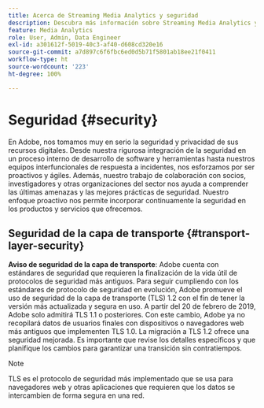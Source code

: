```yaml
---
title: Acerca de Streaming Media Analytics y seguridad
description: Descubra más información sobre Streaming Media Analytics y seguridad
feature: Media Analytics
role: User, Admin, Data Engineer
exl-id: a301612f-5019-40c3-af40-d608cd320e16
source-git-commit: a7d897c6f6fbc6ed0d5b71f5801ab18ee21f0411
workflow-type: ht
source-wordcount: '223'
ht-degree: 100%

---
```


# Seguridad {#security}

En Adobe, nos tomamos muy en serio la seguridad y privacidad de sus recursos digitales. Desde nuestra rigurosa integración de la seguridad en un proceso interno de desarrollo de software y herramientas hasta nuestros equipos interfuncionales de respuesta a incidentes, nos esforzamos por ser proactivos y ágiles. Además, nuestro trabajo de colaboración con socios, investigadores y otras organizaciones del sector nos ayuda a comprender las últimas amenazas y las mejores prácticas de seguridad. Nuestro enfoque proactivo nos permite incorporar continuamente la seguridad en los productos y servicios que ofrecemos.


## Seguridad de la capa de transporte {#transport-layer-security}

**Aviso de seguridad de la capa de transporte**: Adobe cuenta con estándares de seguridad que requieren la finalización de la vida útil de protocolos de seguridad más antiguos. Para seguir cumpliendo con los estándares de protocolo de seguridad en evolución, Adobe promueve el uso de seguridad de la capa de transporte (TLS) 1.2 con el fin de tener la versión más actualizada y segura en uso. A partir del 20 de febrero de 2019, Adobe solo admitirá TLS 1.1 o posteriores. Con este cambio, Adobe ya no recopilará datos de usuarios finales con dispositivos o navegadores web más antiguos que implementen TLS 1.0. La migración a TLS 1.2 ofrece una seguridad mejorada. Es importante que revise los detalles específicos y que planifique los cambios para garantizar una transición sin contratiempos.

>[!NOTE]
>
>TLS es el protocolo de seguridad más implementado que se usa para navegadores web y otras aplicaciones que requieren que los datos se intercambien de forma segura en una red.
